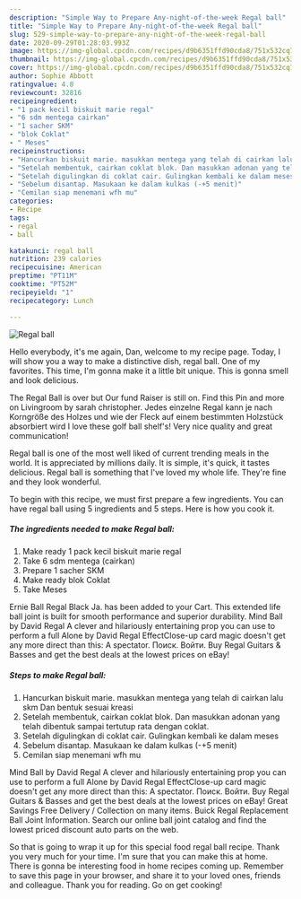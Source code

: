 ```yaml
---
description: "Simple Way to Prepare Any-night-of-the-week Regal ball"
title: "Simple Way to Prepare Any-night-of-the-week Regal ball"
slug: 529-simple-way-to-prepare-any-night-of-the-week-regal-ball
date: 2020-09-29T01:28:03.993Z
image: https://img-global.cpcdn.com/recipes/d9b6351ffd90cda8/751x532cq70/regal-ball-foto-resep-utama.jpg
thumbnail: https://img-global.cpcdn.com/recipes/d9b6351ffd90cda8/751x532cq70/regal-ball-foto-resep-utama.jpg
cover: https://img-global.cpcdn.com/recipes/d9b6351ffd90cda8/751x532cq70/regal-ball-foto-resep-utama.jpg
author: Sophie Abbott
ratingvalue: 4.8
reviewcount: 32816
recipeingredient:
- "1 pack kecil biskuit marie regal"
- "6 sdm mentega cairkan"
- "1 sacher SKM"
- "blok Coklat"
- " Meses"
recipeinstructions:
- "Hancurkan biskuit marie. masukkan mentega yang telah di cairkan lalu skm Dan bentuk sesuai kreasi"
- "Setelah membentuk, cairkan coklat blok. Dan masukkan adonan yang telah dibentuk sampai tertutup rata dengan coklat."
- "Setelah digulingkan di coklat cair. Gulingkan kembali ke dalam meses"
- "Sebelum disantap. Masukaan ke dalam kulkas (-+5 menit)"
- "Cemilan siap menemani wfh mu"
categories:
- Recipe
tags:
- regal
- ball

katakunci: regal ball 
nutrition: 239 calories
recipecuisine: American
preptime: "PT11M"
cooktime: "PT52M"
recipeyield: "1"
recipecategory: Lunch

---
```



![Regal ball](https://img-global.cpcdn.com/recipes/d9b6351ffd90cda8/751x532cq70/regal-ball-foto-resep-utama.jpg)

Hello everybody, it's me again, Dan, welcome to my recipe page. Today, I will show you a way to make a distinctive dish, regal ball. One of my favorites. This time, I'm gonna make it a little bit unique. This is gonna smell and look delicious.

The Regal Ball is over but Our fund Raiser is still on. Find this Pin and more on Livingroom by sarah christopher. Jedes einzelne Regal kann je nach Korngröße des Holzes und wie der Fleck auf einem bestimmten Holzstück absorbiert wird I love these golf ball shelf&#39;s! Very nice quality and great communication!

Regal ball is one of the most well liked of current trending meals in the world. It is appreciated by millions daily. It is simple, it's quick, it tastes delicious. Regal ball is something that I've loved my whole life. They're fine and they look wonderful.


To begin with this recipe, we must first prepare a few ingredients. You can have regal ball using 5 ingredients and 5 steps. Here is how you cook it.

<!--inarticleads1-->

##### The ingredients needed to make Regal ball:

1. Make ready 1 pack kecil biskuit marie regal
1. Take 6 sdm mentega (cairkan)
1. Prepare 1 sacher SKM
1. Make ready blok Coklat
1. Take  Meses


Ernie Ball Regal Black Ja. has been added to your Cart. This extended life ball joint is built for smooth performance and superior durability. Mind Ball by David Regal A clever and hilariously entertaining prop you can use to perform a full Alone by David Regal EffectClose-up card magic doesn&#39;t get any more direct than this: A spectator. Поиск. Войти. Buy Regal Guitars &amp; Basses and get the best deals at the lowest prices on eBay! 

<!--inarticleads2-->

##### Steps to make Regal ball:

1. Hancurkan biskuit marie. masukkan mentega yang telah di cairkan lalu skm Dan bentuk sesuai kreasi
1. Setelah membentuk, cairkan coklat blok. Dan masukkan adonan yang telah dibentuk sampai tertutup rata dengan coklat.
1. Setelah digulingkan di coklat cair. Gulingkan kembali ke dalam meses
1. Sebelum disantap. Masukaan ke dalam kulkas (-+5 menit)
1. Cemilan siap menemani wfh mu


Mind Ball by David Regal A clever and hilariously entertaining prop you can use to perform a full Alone by David Regal EffectClose-up card magic doesn&#39;t get any more direct than this: A spectator. Поиск. Войти. Buy Regal Guitars &amp; Basses and get the best deals at the lowest prices on eBay! Great Savings Free Delivery / Collection on many items. Buick Regal Replacement Ball Joint Information. Search our online ball joint catalog and find the lowest priced discount auto parts on the web. 

So that is going to wrap it up for this special food regal ball recipe. Thank you very much for your time. I'm sure that you can make this at home. There is gonna be interesting food in home recipes coming up. Remember to save this page in your browser, and share it to your loved ones, friends and colleague. Thank you for reading. Go on get cooking!
